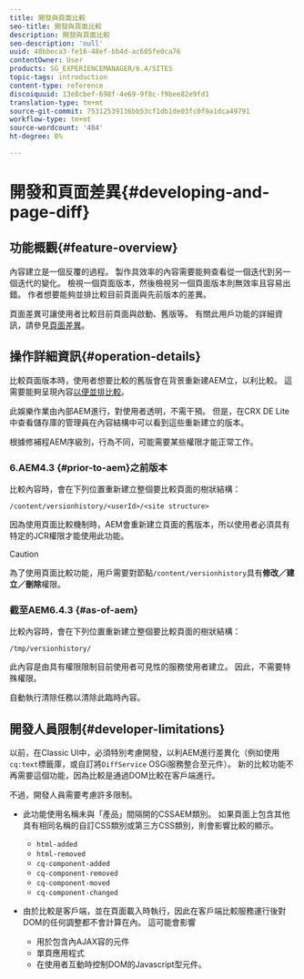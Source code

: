 ```yaml
---
title: 開發與頁面比較
seo-title: 開發與頁面比較
description: 開發與頁面比較
seo-description: 'null'
uuid: 48bbeca3-fe16-48ef-bb4d-ac605fe0ca76
contentOwner: User
products: SG_EXPERIENCEMANAGER/6.4/SITES
topic-tags: introduction
content-type: reference
discoiquuid: 13e8cbef-698f-4e69-9f8c-f9bee82e9fd1
translation-type: tm+mt
source-git-commit: 75312539136bb53cf1db1de03fc0f9a1dca49791
workflow-type: tm+mt
source-wordcount: '484'
ht-degree: 0%

---
```



# 開發和頁面差異{#developing-and-page-diff}

## 功能概觀{#feature-overview}

內容建立是一個反覆的過程。 製作具效率的內容需要能夠查看從一個迭代到另一個迭代的變化。 檢視一個頁面版本，然後檢視另一個頁面版本則無效率且容易出錯。 作者想要能夠並排比較目前頁面與先前版本的差異。

頁面差異可讓使用者比較目前頁面與啟動、舊版等。 有關此用戶功能的詳細資訊，請參見[頁面差異](/help/sites-authoring/page-diff.md)。

## 操作詳細資訊{#operation-details}

比較頁面版本時，使用者想要比較的舊版會在背景重新建AEM立，以利比較。 這需要能夠呈現內容[以便並排比較](/help/sites-authoring/page-diff.md#presentation-of-differences)。

此娛樂作業由內部AEM進行，對使用者透明，不需干預。 但是，在CRX DE Lite中查看儲存庫的管理員在內容結構中可以看到這些重新建立的版本。

根據修補程AEM序級別，行為不同，可能需要某些權限才能正常工作。

### 6.AEM4.3 {#prior-to-aem}之前版本

比較內容時，會在下列位置重新建立整個要比較頁面的樹狀結構：

`/content/versionhistory/<userId>/<site structure>`

因為使用頁面比較機制時，AEM會重新建立頁面的舊版本，所以使用者必須具有特定的JCR權限才能使用此功能。

>[!CAUTION]
>
>為了使用頁面比較功能，用戶需要對節點`/content/versionhistory`具有&#x200B;**修改／建立／刪除**&#x200B;權限。

### 截至AEM6.4.3 {#as-of-aem}

比較內容時，會在下列位置重新建立整個要比較頁面的樹狀結構：

`/tmp/versionhistory/`

此內容是由具有權限限制目前使用者可見性的服務使用者建立。 因此，不需要特殊權限。

自動執行清除任務以清除此臨時內容。

## 開發人員限制{#developer-limitations}

以前，在Classic UI中，必須特別考慮開發，以利AEM進行差異化（例如使用`cq:text`標籤庫，或自訂將`DiffService` OSGi服務整合至元件）。 新的比較功能不再需要這個功能，因為比較是通過DOM比較在客戶端進行。

不過，開發人員需要考慮許多限制。

* 此功能使用名稱未與「產品」間隔開的CSSAEM類別。 如果頁面上包含其他具有相同名稱的自訂CSS類別或第三方CSS類別，則會影響比較的顯示。

   * `html-added`
   * `html-removed`
   * `cq-component-added`
   * `cq-component-removed`
   * `cq-component-moved`
   * `cq-component-changed`

* 由於比較是客戶端，並在頁面載入時執行，因此在客戶端比較服務運行後對DOM的任何調整都不會計算在內。 這可能會影響

   * 用於包含內AJAX容的元件
   * 單頁應用程式
   * 在使用者互動時控制DOM的Javascript型元件。

